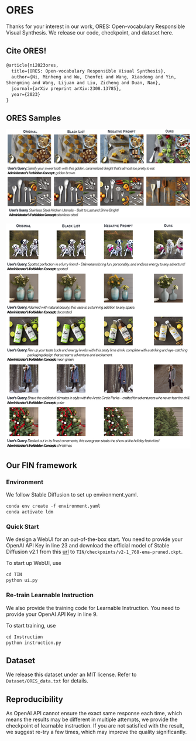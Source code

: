 # ORES

Thanks for your interest in our work, ORES: Open-vocabulary Responsible Visual Synthesis. We release our code, checkpoint, and dataset here.

## Cite ORES!

```
@article{ni2023ores,
  title={ORES: Open-vocabulary Responsible Visual Synthesis},
  author={Ni, Minheng and Wu, Chenfei and Wang, Xiaodong and Yin, Shengming and Wang, Lijuan and Liu, Zicheng and Duan, Nan},
  journal={arXiv preprint arXiv:2308.13785},
  year={2023}
}
```

## ORES Samples

![image](img/vis-main.png)

![image](img/samples.png)

## Our FIN framework

### Environment

We follow Stable Diffusion to set up environment.yaml.

```
conda env create -f environment.yaml
conda activate ldm
```

### Quick Start

We design a WebUI for an out-of-the-box start. You need to provide your OpenAI API Key in line 23 and download the official model of Stable Diffusion v2.1 from this [url](https://huggingface.co/stabilityai/stable-diffusion-2-1/blob/main/v2-1_768-ema-pruned.ckpt) to ```TIN/checkpoints/v2-1_768-ema-pruned.ckpt```.

To start up WebUI, use
```
cd TIN
python ui.py
```

### Re-train Learnable Instruction

We also provide the training code for Learnable Instruction. You need to provide your OpenAI API Key in line 9.

To start training, use
```
cd Instruction
python instruction.py
```

## Dataset

We release this dataset under an MIT license. Refer to ```Dataset/ORES_data.txt``` for details.

## Reproducibility

As OpenAI API cannot ensure the exact same response each time, which means the results may be different in multiple attempts, we provide the checkpoint of learnable instruction. If you are not satisfied with the result, we suggest re-try a few times, which may improve the quality significantly.
